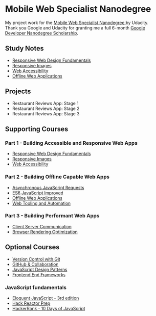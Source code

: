 # Mobile Web Specialist Nanodegree

My project work for the [Mobile Web Specialist Nanodegree ](https://sites.google.com/knowlabs.com/gdnd2017/home) by Udacity.  
Thank you Google and Udacity for granting me a full 6-month [Google Developer Nanodegree Scholarship](https://sites.google.com/knowlabs.com/gdnd2017/home).

## Study Notes
* [Responsive Web Design Fundamentals](docs/study-notes/responsive-web-design-fundamentals.md)
* [Responsive Images](docs/study-notes/responsive-images.md)
* [Web Accessibility](docs/study-notes/web-accessibility.md)
* [Offline Web Applications](docs/study-notes/offline-web-applications.md)

## Projects

* Restaurant Reviews App: Stage 1
* Restaurant Reviews App: Stage 2
* Restaurant Reviews App: Stage 3

## Supporting Courses
### Part 1 - Building Accessible and Responsive Web Apps
* [Responsive Web Design Fundamentals](https://www.udacity.com/course/responsive-web-design-fundamentals--ud893)
* [Responsive Images](https://www.udacity.com/course/responsive-images--ud882)
* [Web Accessibility](https://www.udacity.com/course/web-accessibility--ud891)

### Part 2 - Building Offline Capable Web Apps
* [Asynchronous JavaScript Requests](https://www.udacity.com/course/asynchronous-javascript-requests--ud109)
* [ES6 JavaScript Improved](https://www.udacity.com/course/es6-javascript-improved--ud356)
* [Offline Web Applications](https://www.udacity.com/course/offline-web-applications--ud899)
* [Web Tooling and Automation](https://www.udacity.com/course/web-tooling-automation--ud892)

### Part 3 - Building Performant Web Apps
* [Client Server Communication](https://www.udacity.com/course/client-server-communication--ud897)
* [Browser Rendering Optimization](https://www.udacity.com/course/browser-rendering-optimization--ud860)

## Optional Courses
* [Version Control with Git](https://www.udacity.com/course/ud123)
* [GitHub & Collaboration](https://eu.udacity.com/course/github-collaboration--ud456)
* [JavaScript Design Patterns](https://www.udacity.com/course/ud989)
* [Frontend End Frameworks](https://www.udacity.com/course/ud894)

### JavaScript fundamentals
* [Eloquent JavaScript - 3rd edition](http://eloquentjavascript.net/3rd_edition/)
* [Hack Reactor Prep](https://www.hackreactor.com/prep-programs)
* [HackerRank - 10 Days of JavaScript](https://www.hackerrank.com/domains/tutorials/10-days-of-javascript)
